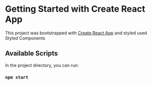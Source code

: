 # Getting Started with Create React App

This project was bootstrapped with [Create React App](https://github.com/facebook/create-react-app) and styled used Styled Components

## Available Scripts

In the project directory, you can run:

### `npm start`
